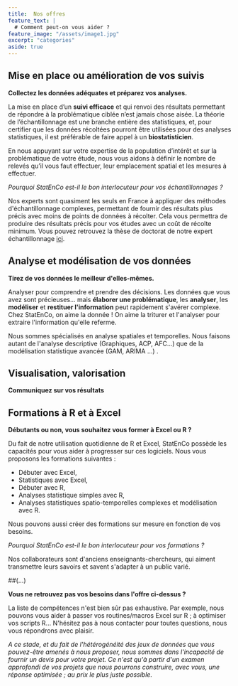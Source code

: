 ```yaml
---
title:  Nos offres
feature_text: |
  # Comment peut-on vous aider ?
feature_image: "/assets/image1.jpg"
excerpt: "categories"
aside: true
---
```



## Mise en place ou amélioration de vos suivis

**Collectez les données adéquates et préparez vos analyses.**

La mise en place d’un **suivi efficace** et qui renvoi des résultats permettant de répondre à la problématique ciblée n’est jamais chose aisée. La théorie de l’échantillonnage est une branche entière des statistiques, et, pour certifier que les données récoltées pourront être utilisées pour des analyses statistiques, il est préférable de faire appel à un **biostatisticien**. 

En nous appuyant sur votre expertise de la population d’intérêt et sur la problématique de votre étude, nous vous aidons à définir le nombre de relevés qu’il vous faut effectuer, leur emplacement spatial et les mesures à effectuer. 

*Pourquoi StatEnCo est-il le bon interlocuteur pour vos échantillonnages ?*

Nos experts sont quasiment les seuls en France à appliquer des méthodes d'échantillonnage complexes, permettant de fournir des résultats plus précis avec moins de points de données à récolter. Cela vous permettra de produire des résultats précis pour vos études avec un coût de récolte minimum. Vous pouvez retrouvez la thèse de doctorat de notre expert échantillonnage [ici](http://www.theses.fr/2019PAUU3018).



## Analyse et modélisation de vos données

**Tirez de vos données le meilleur d'elles-mêmes.**

Analyser pour comprendre et prendre des décisions. Les données que vous avez sont précieuses... mais **élaborer une problématique**, les **analyser**, les **modéliser** et **restituer l'information** peut rapidement s'avérer complexe. Chez StatEnCo, on aime la donnée ! On aime la triturer et l'analyser pour extraire l'information qu'elle referme. 

Nous sommes spécialisés en analyse spatiales et temporelles. Nous faisons autant de l'analyse descriptive (Graphiques, ACP, AFC...) que de la modélisation statistique avancée (GAM, ARIMA ...) . 



## Visualisation, valorisation 

**Communiquez sur vos résultats**



## Formations à R et à Excel

**Débutants ou non, vous souhaitez vous former à Excel ou R ?**

Du fait de notre utilisation quotidienne de R et Excel, StatEnCo possède les capacités pour vous aider à progresser sur ces logiciels. Nous vous proposons les formations suivantes : 
  - Débuter avec Excel,
  - Statistiques avec Excel,
  - Débuter avec R,
  - Analyses statistique simples avec R,
  - Analyses statistiques spatio-temporelles complexes et modélisation avec R.

Nous pouvons aussi créer des formations sur mesure en fonction de vos besoins.

*Pourquoi StatEnCo est-il le bon interlocuteur pour vos formations ?*

Nos collaborateurs sont d'anciens enseignants-chercheurs, qui aiment transmettre leurs savoirs et savent s'adapter à un public varié. 

##(...)

**Vous ne retrouvez pas vos besoins dans l'offre ci-dessus ?**

La liste de compétences n'est bien sûr pas exhaustive. Par exemple, nous pouvons vous aider à passer vos routines/macros Excel sur R ; à optimiser vos scripts R...
N'hésitez pas à nous contacter pour toutes questions, nous vous répondrons avec plaisir.  


*A ce stade, et du fait de l'hétérogénéité des jeux de données que vous pouvez-être amenés à nous proposer, nous sommes dans l'incapacité de fournir un devis pour votre projet. Ce n'est qu'à partir d'un examen approfondi de vos projets que nous pourrons construire, avec vous, une réponse optimisée ; au prix le plus juste possible.* 
